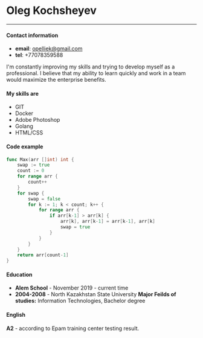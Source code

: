 # Oleg Kochsheyev
***
#### Contact information
*  **email**: opelliek@gmail.com
* **tel**: +77078359588

I'm constantly improving my skills and trying to develop myself as a professional. I believe that my ability to learn quickly and work in a team would maximize the enterprise benefits.

#### My skills are
* GIT
* Docker
* Adobe Photoshop
* Golang
* HTML/CSS

#### Code example
```go
func Max(arr []int) int {
	swap := true
	count := 0
	for range arr {
		count++
	}
	for swap {
		swap = false
		for k := 1; k < count; k++ {
			for range arr {
				if arr[k-1] > arr[k] {
					arr[k], arr[k-1] = arr[k-1], arr[k]
					swap = true
				}
			}
		}
	}
	return arr[count-1]
}
```
#### Education
* **Alem School** - November 2019 - current time 
* **2004-2008** - North Kazakhstan State University 
**Major Feilds of studies:** Information Technologies, Bachelor degree

#### English
**A2** - according to Epam training center testing result.

